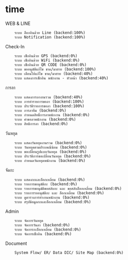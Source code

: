 # time
WEB & LINE

        ระบบ ล็อกอินด้วย Line (backend:100%)
        ระบบ Notification (backend:100%)
 
Check-In

        ระบบ เช็กอินด้วย GPS (backend:0%)
        ระบบ เช็กอินด้วย WiFi (backend:0%)
        ระบบ เช็กอินด้วย QR CODE (backend:0%)
        ระบบ ขออนุมัติแก้ไข ขาด/มาสาย (backend:100%) 
        ระบบ เตือนให้แก้ไข ขาด/มาสาย (backend:40%)
        ระบบ แสดงการเช็กอิน พนักงาน - หัวหน้า (backend:40%)

การลา

        ระบบ แสดงการลางานรวม (backend:40%)
        ระบบ การทำรายการขอลา (backend:100%)
        ระบบ ประวัติรายการขอลา (backend:100%)
        ระบบ การลาทีม (backend:0%)
        ระบบ กำหนดสิทธิ์การลาพนักงาน (backend:0%)
        ระบบ คำขอลาพนักงาน (backend:0%)
        ระบบ สิทธิการลา (backend:0%)

วันหยุด

        ระบบ แสดงวันหยุดงานรวม (backend:0%)
        ระบบ วันหยุดตามประเพณีนิยม (backend:0%)
        ระบบ ขอเปลี่ยนรูปแบบวันหยุด (backend:0%)
        ระบบ ประวัติการขอเปลี่ยนวันหยุด (backend:0%)
        ระบบ กำหนดวันหยุดพนักงาน (backend:0%)

จัดกะ

        ระบบ แสดงกะและล็อกเหลี่ยม (backend:0%)
        ระบบ รายการขอนุมัติกะ (backend:0%)
        ระบบ รายการขอนุมัติขอสลับกะ และ ขอสลับล็อกเหลี่ยม (backend:0%)
        ระบบ รายการรออนุมัติกะ และ ล็อกเหลี่ยม (backend:0%)
        ระบบ ดูตารางการทำงานพนักงาน (backend:0%)
        ระบบ สรุปข้อมูลกะและล็อกเหลี่ยม (backend:0%)
        
Admin

        ระบบ จัดการวันหยุด
        ระบบ จัดการวันลา (backend:0%)
        ระบบ จัดการกะล็อกเหลี่ยม (backend:0%)
        ระบบ จัดการเช็กอิน (backend:0%)

Document

        System Flow/ ER/ Data DIC/ Site Map (backend:0%)
 	 
